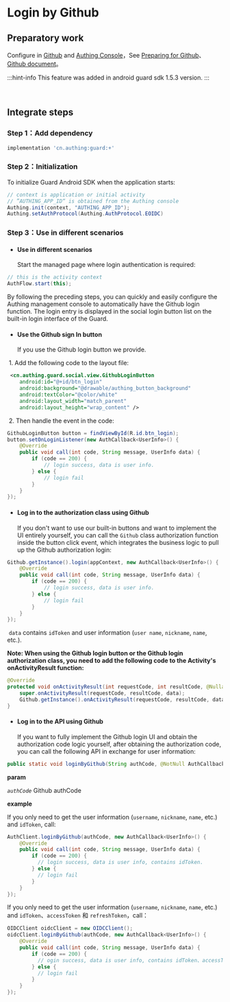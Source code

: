 # Login by Github

<LastUpdated/>

## Preparatory work

Configure in [Github](https://github.com/settings/developers) and [Authing Console](https://authing.cn/)，See [Preparing for Github](../../../guides/connections/social/github-mobile/README.md)、[Github document](https://docs.github.com/zh/apps/oauth-apps/building-oauth-apps/creating-an-oauth-app)。

:::hint-info
This feature was added in android guard sdk 1.5.3 version.
:::

<br>

## Integrate steps

### Step 1：Add dependency

```groovy
implementation 'cn.authing:guard:+'
```

### Step 2：Initialization 

To initialize Guard Android SDK when the application starts:

```java
// context is application or initial activity
// ”AUTHING_APP_ID“ is obtained from the Authing console
Authing.init(context, "AUTHING_APP_ID");
Authing.setAuthProtocol(Authing.AuthProtocol.EOIDC)
```

### Step 3：Use in different scenarios

- #### Use in different scenarios

  Start the managed page where login authentication is required:

```java
// this is the activity context
AuthFlow.start(this);
```

By following the preceding steps, you can quickly and easily configure the Authing management console to automatically have the Github login function. The login entry is displayed in the social login button list on the built-in login interface of the Guard.

- #### Use the Github sign In button

  If you use the Github login button we provide.

​		1. Add the following code to the layout file:

```xml
 <cn.authing.guard.social.view.GithubLoginButton
    android:id="@+id/btn_login"
    android:background="@drawable/authing_button_background"
    android:textColor="@color/white"
    android:layout_width="match_parent"
    android:layout_height="wrap_content" />
```

​		2. Then handle the event in the code:

```java
GithubLoginButton button = findViewById(R.id.btn_login);
button.setOnLoginListener(new AuthCallback<UserInfo>() {
    @Override
    public void call(int code, String message, UserInfo data) {
      	if (code == 200) {
        	// login success, data is user info.
       	} else {
        	// login fail
      	}
    }
});
```

- #### Log in to the authorization class using Github

  If you don't want to use our built-in buttons and want to implement the UI entirely yourself, you can call the `Github` class authorization function inside the button click event, which integrates the business logic to pull up the Github authorization login:

```java
Github.getInstance().login(appContext, new AuthCallback<UserInfo>() {
    @Override
    public void call(int code, String message, UserInfo data) {
        if (code == 200) {
        	// login success, data is user info.
       	} else {
        	// login fail
      	}
    }
});
```

​	`data` contains `idToken` and user information (`user name`, `nickname`, `name`, etc.).

**Note: When using the Github login button or the Github login authorization class, you need to add the following code to the Activity's onActivityResult function:**

```java
@Override
protected void onActivityResult(int requestCode, int resultCode, @Nullable Intent data) {
    super.onActivityResult(requestCode, resultCode, data);
    Github.getInstance().onActivityResult(requestCode, resultCode, data);
}
```

- #### Log in to the API using Github

  If you want to fully implement the Github login UI and obtain the authorization code logic yourself, after obtaining the authorization code, you can call the following API in exchange for user information:

```java
public static void loginByGithub(String authCode, @NotNull AuthCallback<UserInfo> callback)
```

**param**

*`authCode`* Github authCode

**example**

If you only need to get the user information (`username`, `nickname`, `name`, etc.) and `idToken`, call:

```java
AuthClient.loginByGithub(authCode, new AuthCallback<UserInfo>() {
    @Override
    public void call(int code, String message, UserInfo data) {
        if (code == 200) {
          // login success, data is user info, contains idToken.
        } else {
          // login fail
        }
    }
});
```

If you only need to get the user information (`username`, `nickname`, `name`, etc.) and `idToken`、`accessToken` 和 `refreshToken`，call：

```java
OIDCClient oidcClient = new OIDCClient();
oidcClient.loginByGithub(authCode, new AuthCallback<UserInfo>() {
    @Override
    public void call(int code, String message, UserInfo data) {
        if (code == 200) {
          // ogin success, data is user info, contains idToken、accessToken and refreshToken.
        } else {
          // login fail
        }
    }
});
```

